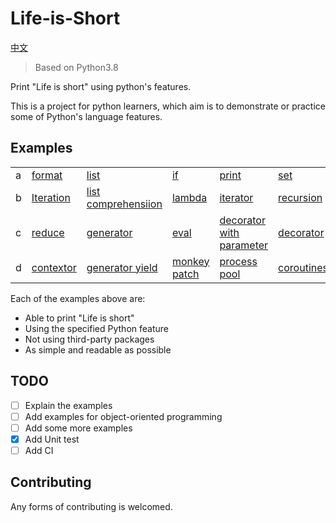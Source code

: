 # Life-is-Short

[中文](./readme_zh.md)

> Based on Python3.8

Print "Life is short" using python's features.

This is a project for python learners, which aim is to demonstrate or practice some of Python's language features.

## Examples
<!-- Example:DO NOT MODIFY THIS! -->
||||||||||||
|---|---|---|---|---|---|---|---|---|---|---|
|a|[format](./LifeIsShort/a/format_.py)|[list](./LifeIsShort/a/list_.py)|[if](./LifeIsShort/a/if_.py)|[print](./LifeIsShort/a/print_.py)|[set](./LifeIsShort/a/set_.py)|[sort](./LifeIsShort/a/sort_.py)|
|b|[Iteration](./LifeIsShort/b/Iteration.py)|[list comprehensiion](LifeIsShort/b/list_comprehension.py)|[lambda](./LifeIsShort/b/lambda_.py)|[iterator](./LifeIsShort/b/iterator.py)|[recursion](./LifeIsShort/b/recursion.py)|[filter](./LifeIsShort/b/filter_.py)|[map](./LifeIsShort/b/map_.py)|
|c|[reduce](./LifeIsShort/c/reduce.py)|[generator](./LifeIsShort/c/generator.py)|[eval](./LifeIsShort/c/eval_.py)|[decorator with parameter](./LifeIsShort/c/decorator_with_parameter.py)|[decorator](./LifeIsShort/c/decorator.py)|[func as return](./LifeIsShort/c/func_as_return.py)|[partial func](./LifeIsShort/c/partial_func.py)|
|d|[contextor](./LifeIsShort/d/contextor.py)|[generator yield](./LifeIsShort/d/generator_yield.py)|[monkey patch](./LifeIsShort/d/monkey_patch.py)|[process pool](./LifeIsShort/d/process_pool.py)|[coroutines](./LifeIsShort/d/coroutines.py)|[duck type](./LifeIsShort/d/duck_type.py)|[coroutines async](./LifeIsShort/d/coroutines_async.py)|
<!-- DO NOT MODIFY THIS! -->

Each of the examples above are:
 - Able to print "Life is short"
 - Using the specified Python feature
 - Not using third-party packages
 - As simple and readable as possible

## TODO
 - [ ] Explain the examples
 - [ ] Add examples for object-oriented programming
 - [ ] Add some more examples
 - [x] Add Unit test
 - [ ] Add CI

## Contributing

Any forms of contributing is welcomed.
